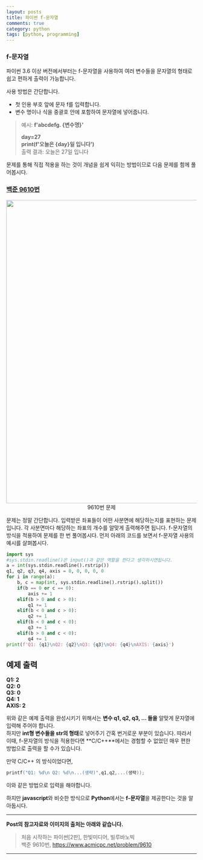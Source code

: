 ```yaml
---
layout: posts
title: 파이썬 f-문자열
comments: true
category: python
tags: [python, programming]
---
```


### f-문자열

파이썬 3.6 이상 버전에서부터는 f-문자열을 사용하여 여러 변수들을 문자열의 형태로 쉽고 편하게 출력이 가능합니다.

사용 방법은 간단합니다.

- 첫 인용 부호 앞에 문자 f를 입력합니다.
- 변수 명이나 식을 중괄호 안에 포함하여 문자열에 넣어줍니다.

> 예시: **f'abcdefg. {변수명}'**
>
> **day=27**  
>  **print(f'오늘은 {day}일 입니다')**  
> 출력 결과: 오늘은 27일 입니다

문제를 통해 직접 적용을 하는 것이 개념을 쉽게 익히는 방법이므로 다음 문제를 함께 풀어봅시다.

### [백준 9610번](https://www.acmicpc.net/problem/9610)

<p align="center">
  <img src="https://user-images.githubusercontent.com/80669616/125071561-679e4600-e0f4-11eb-9905-442bd3c969a9.png" width="800"><br>9610번 문제
</p>
문제는 정말 간단합니다.  
입력받은 좌표들이 어떤 사분면에 해당하는지를 표현하는 문제 입니다. 각 사분면마다 해당하는 좌표의 개수를 알맞게 출력해주면 됩니다.  
f-문자열의 방식을 적용하여 문제를 한 번 풀어봅시다. 먼저 아래의 코드를 보면서 f-문자열 사용의 예시를 살펴봅시다.

```python
import sys
#sys.stdin.readline()은 input()과 같은 역할을 한다고 생각하시면됩니다.
a = int(sys.stdin.readline().rstrip())
q1, q2, q3, q4, axis = 0, 0, 0, 0, 0
for i in range(a):
    b, c = map(int, sys.stdin.readline().rstrip().split())
    if(b == 0 or c == 0):
        axis += 1
    elif(b > 0 and c > 0):
        q1 += 1
    elif(b < 0 and c > 0):
        q2 += 1
    elif(b < 0 and c < 0):
        q3 += 1
    elif(b > 0 and c < 0):
        q4 += 1
print(f'Q1: {q1}\nQ2: {q2}\nQ3: {q3}\nQ4: {q4}\nAXIS: {axis}')
```

## 예제 출력

**Q1: 2**  
**Q2: 0**  
**Q3: 0**  
**Q4: 1**  
**AXIS: 2**

위와 같은 예제 출력을 완성시키기 위해서는 **변수 q1, q2, q3, ... 들을** 알맞게 문자열에 입력해 주어야 합니다.  
하지만 **int형 변수들을 str의 형태**로 넣어주기 간혹 번거로운 부분이 있습니다.
따라서 이때, f-문자열의 방식을 적용한다면 **C/C++**에서는 경험할 수 없었던 매우 편한 방법으로 출력을 할 수가 있습니다.

만약 C/C++ 의 방식이었다면,

```c
printf("Q1: %d\n Q2: %d\n...(생략)",q1,q2,...(생략));
```

이와 같은 방법으로 입력을 해야합니다.

하지만 **javascript**와 비슷한 방식으로 **Python**에서는 **f-문자열**을 제공한다는 것을 알아둡시다.

---

**Post의 참고자료와 이미지의 출처는 아래와 같습니다.**

> 처음 시작하는 파이썬[2판], 한빛미디어, 빌루바노빅  
> 백준 9610번, https://www.acmicpc.net/problem/9610

---
